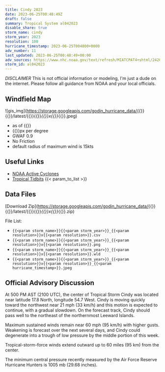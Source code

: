 ```yaml
---
title: Cindy 2023
date: 2023-06-25T00:48:49Z
draft: false
summary: Tropical System al042023
disable_share: true
storm_name: cindy
storm_year: 2023
resolution: 100
hurricane_timestamp: 2023-06-25T004800+0000
adv_number: 11
last_updated: 2023-06-25T00:48:49+00:00
adv_sources: https://www.nhc.noaa.gov/text/refresh/MIATCPAT4+shtml/242041.shtml;https://www.nhc.noaa.gov/refresh/graphics_at4+shtml/204207.shtml?cone
storm_id: al042023
---
```

*DISCLAIMER* This is not official information or modeling, I'm just a dude on the internet.  Please follow all guidance from NOAA and your local officials.

## Windfield Map
![gis_img](https://storage.googleapis.com/godin_hurricane_data/{{<param storm_name>}}{{<param storm_year>}}/latest/{{<param storm_name>}}{{<param storm_year>}}_{{<param resolution>}}x{{<param resolution>}}_{{<param hurricane_timestamp>}}.jpeg)

- as of {{<param last_updated>}}
- {{<param resolution>}}px per degree
- GWAF 0.9
- No Friction
- default radius of maximum wind is 15kts

## Useful Links
- [NOAA Active Cyclones](https://www.nhc.noaa.gov/)
- [Tropical Tidbits](https://www.tropicaltidbits.com/storminfo/)
{{< param_to_list >}}

## Data Files
[Download Zip](https://storage.googleapis.com/godin_hurricane_data/{{<param storm_name>}}{{<param storm_year>}}/latest/{{<param storm_name>}}{{<param storm_year>}}_{{<param resolution>}}x{{<param resolution>}}_{{<param hurricane_timestamp>}}.zip)

File List:
- `{{<param storm_name>}}{{<param storm_year>}}_{{<param resolution>}}x{{<param resolution>}}.csv`
- `{{<param storm_name>}}{{<param storm_year>}}_{{<param resolution>}}x{{<param resolution>}}.png`
- `{{<param storm_name>}}{{<param storm_year>}}_{{<param resolution>}}x{{<param resolution>}}.wld`
- `{{<param storm_name>}}{{<param storm_year>}}_{{<param resolution>}}x{{<param resolution>}}_{{<param hurricane_timestamp>}}.jpeg`


## Official Advisory Discussion
At 500 PM AST (2100 UTC), the center of Tropical Storm Cindy was 
located near latitude 17.8 North, longitude 54.7 West. Cindy is 
moving quickly toward the northwest near 21 mph (33 km/h) and this 
motion is expected to continue, with a gradual slowdown. On the 
forecast track, Cindy should pass well to the northeast of the 
northernmost Leeward Islands. 
 
Maximum sustained winds remain near 60 mph (95 km/h) with higher 
gusts. Weakening is forecast over the next several days, and Cindy 
could degenerate into a trough of low pressure by the middle portion 
of this week.
 
Tropical-storm-force winds extend outward up to 60 miles (95 km)
from the center.
 
The minimum central pressure recently measured by the Air Force 
Reserve Hurricane Hunters is 1005 mb (29.68 inches).
